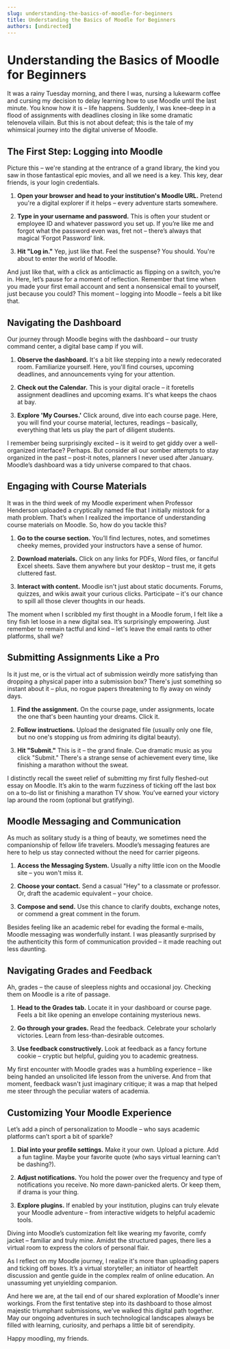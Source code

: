 ```yaml
---
slug: understanding-the-basics-of-moodle-for-beginners
title: Understanding the Basics of Moodle for Beginners
authors: [undirected]
---
```



# Understanding the Basics of Moodle for Beginners

It was a rainy Tuesday morning, and there I was, nursing a lukewarm coffee and cursing my decision to delay learning how to use Moodle until the last minute. You know how it is – life happens. Suddenly, I was knee-deep in a flood of assignments with deadlines closing in like some dramatic telenovela villain. But this is not about defeat; this is the tale of my whimsical journey into the digital universe of Moodle.

## The First Step: Logging into Moodle

Picture this – we're standing at the entrance of a grand library, the kind you saw in those fantastical epic movies, and all we need is a key. This key, dear friends, is your login credentials.

1. **Open your browser and head to your institution's Moodle URL.** Pretend you're a digital explorer if it helps – every adventure starts somewhere.
   
2. **Type in your username and password.** This is often your student or employee ID and whatever password you set up. If you’re like me and forgot what the password even was, fret not – there’s always that magical ‘Forgot Password’ link.

3. **Hit "Log in."** Yep, just like that. Feel the suspense? You should. You're about to enter the world of Moodle.

And just like that, with a click as anticlimactic as flipping on a switch, you’re in. Here, let’s pause for a moment of reflection. Remember that time when you made your first email account and sent a nonsensical email to yourself, just because you could? This moment – logging into Moodle – feels a bit like that.

## Navigating the Dashboard

Our journey through Moodle begins with the dashboard – our trusty command center, a digital base camp if you will.

1. **Observe the dashboard.** It's a bit like stepping into a newly redecorated room. Familiarize yourself. Here, you'll find courses, upcoming deadlines, and announcements vying for your attention.

2. **Check out the Calendar.** This is your digital oracle – it foretells assignment deadlines and upcoming exams. It's what keeps the chaos at bay.

3. **Explore 'My Courses.'** Click around, dive into each course page. Here, you will find your course material, lectures, readings – basically, everything that lets us play the part of diligent students.

I remember being surprisingly excited – is it weird to get giddy over a well-organized interface? Perhaps. But consider all our somber attempts to stay organized in the past – post-it notes, planners I never used after January. Moodle’s dashboard was a tidy universe compared to that chaos.

## Engaging with Course Materials

It was in the third week of my Moodle experiment when Professor Henderson uploaded a cryptically named file that I initially mistook for a math problem. That’s when I realized the importance of understanding course materials on Moodle. So, how do you tackle this?

1. **Go to the course section.** You’ll find lectures, notes, and sometimes cheeky memes, provided your instructors have a sense of humor.

2. **Download materials.** Click on any links for PDFs, Word files, or fanciful Excel sheets. Save them anywhere but your desktop – trust me, it gets cluttered fast.

3. **Interact with content.** Moodle isn't just about static documents. Forums, quizzes, and wikis await your curious clicks. Participate – it's our chance to spill all those clever thoughts in our heads.

The moment when I scribbled my first thought in a Moodle forum, I felt like a tiny fish let loose in a new digital sea. It’s surprisingly empowering. Just remember to remain tactful and kind – let's leave the email rants to other platforms, shall we?

## Submitting Assignments Like a Pro

Is it just me, or is the virtual act of submission weirdly more satisfying than dropping a physical paper into a submission box? There's just something so instant about it – plus, no rogue papers threatening to fly away on windy days.

1. **Find the assignment.** On the course page, under assignments, locate the one that's been haunting your dreams. Click it.

2. **Follow instructions.** Upload the designated file (usually only one file, but no one's stopping us from admiring its digital beauty).

3. **Hit "Submit."** This is it – the grand finale. Cue dramatic music as you click "Submit." There's a strange sense of achievement every time, like finishing a marathon without the sweat.

I distinctly recall the sweet relief of submitting my first fully fleshed-out essay on Moodle. It’s akin to the warm fuzziness of ticking off the last box on a to-do list or finishing a marathon TV show. You’ve earned your victory lap around the room (optional but gratifying).

## Moodle Messaging and Communication

As much as solitary study is a thing of beauty, we sometimes need the companionship of fellow life travelers. Moodle’s messaging features are here to help us stay connected without the need for carrier pigeons.

1. **Access the Messaging System.** Usually a nifty little icon on the Moodle site – you won't miss it.

2. **Choose your contact.** Send a casual "Hey" to a classmate or professor. Or, draft the academic equivalent – your choice.

3. **Compose and send.** Use this chance to clarify doubts, exchange notes, or commend a great comment in the forum. 

Besides feeling like an academic rebel for evading the formal e-mails, Moodle messaging was wonderfully instant. I was pleasantly surprised by the authenticity this form of communication provided – it made reaching out less daunting. 

## Navigating Grades and Feedback

Ah, grades – the cause of sleepless nights and occasional joy. Checking them on Moodle is a rite of passage.

1. **Head to the Grades tab.** Locate it in your dashboard or course page. Feels a bit like opening an envelope containing mysterious news.

2. **Go through your grades.** Read the feedback. Celebrate your scholarly victories. Learn from less-than-desirable outcomes.

3. **Use feedback constructively.** Look at feedback as a fancy fortune cookie – cryptic but helpful, guiding you to academic greatness.

My first encounter with Moodle grades was a humbling experience – like being handed an unsolicited life lesson from the universe. And from that moment, feedback wasn't just imaginary critique; it was a map that helped me steer through the peculiar waters of academia.

## Customizing Your Moodle Experience

Let’s add a pinch of personalization to Moodle – who says academic platforms can’t sport a bit of sparkle?

1. **Dial into your profile settings.** Make it your own. Upload a picture. Add a fun tagline. Maybe your favorite quote (who says virtual learning can’t be dashing?).

2. **Adjust notifications.** You hold the power over the frequency and type of notifications you receive. No more dawn-panicked alerts. Or keep them, if drama is your thing.

3. **Explore plugins.** If enabled by your institution, plugins can truly elevate your Moodle adventure – from interactive widgets to helpful academic tools.

Diving into Moodle’s customization felt like wearing my favorite, comfy jacket – familiar and truly mine. Amidst the structured pages, there lies a virtual room to express the colors of personal flair.

As I reflect on my Moodle journey, I realize it's more than uploading papers and ticking off boxes. It’s a virtual storyteller; an initiator of heartfelt discussion and gentle guide in the complex realm of online education. An unassuming yet unyielding companion.

And here we are, at the tail end of our shared exploration of Moodle's inner workings. From the first tentative step into its dashboard to those almost majestic triumphant submissions, we've walked this digital path together. May our ongoing adventures in such technological landscapes always be filled with learning, curiosity, and perhaps a little bit of serendipity.

Happy moodling, my friends.